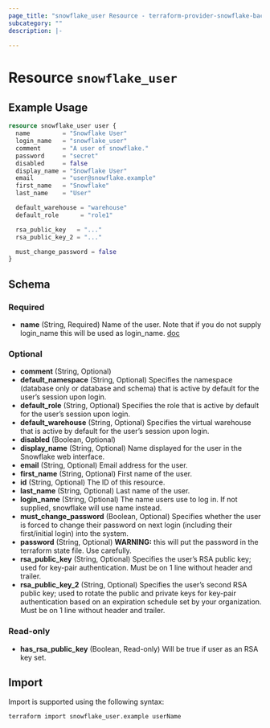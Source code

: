 ```yaml
---
page_title: "snowflake_user Resource - terraform-provider-snowflake-back"
subcategory: ""
description: |-
  
---
```


# Resource `snowflake_user`



## Example Usage

```terraform
resource snowflake_user user {
  name         = "Snowflake User"
  login_name   = "snowflake_user"
  comment      = "A user of snowflake."
  password     = "secret"
  disabled     = false
  display_name = "Snowflake User"
  email        = "user@snowflake.example"
  first_name   = "Snowflake"
  last_name    = "User"

  default_warehouse = "warehouse"
  default_role      = "role1"

  rsa_public_key   = "..."
  rsa_public_key_2 = "..."

  must_change_password = false
}
```

## Schema

### Required

- **name** (String, Required) Name of the user. Note that if you do not supply login_name this will be used as login_name. [doc](https://docs.snowflake.net/manuals/sql-reference/sql/create-user.html#required-parameters)

### Optional

- **comment** (String, Optional)
- **default_namespace** (String, Optional) Specifies the namespace (database only or database and schema) that is active by default for the user’s session upon login.
- **default_role** (String, Optional) Specifies the role that is active by default for the user’s session upon login.
- **default_warehouse** (String, Optional) Specifies the virtual warehouse that is active by default for the user’s session upon login.
- **disabled** (Boolean, Optional)
- **display_name** (String, Optional) Name displayed for the user in the Snowflake web interface.
- **email** (String, Optional) Email address for the user.
- **first_name** (String, Optional) First name of the user.
- **id** (String, Optional) The ID of this resource.
- **last_name** (String, Optional) Last name of the user.
- **login_name** (String, Optional) The name users use to log in. If not supplied, snowflake will use name instead.
- **must_change_password** (Boolean, Optional) Specifies whether the user is forced to change their password on next login (including their first/initial login) into the system.
- **password** (String, Optional) **WARNING:** this will put the password in the terraform state file. Use carefully.
- **rsa_public_key** (String, Optional) Specifies the user’s RSA public key; used for key-pair authentication. Must be on 1 line without header and trailer.
- **rsa_public_key_2** (String, Optional) Specifies the user’s second RSA public key; used to rotate the public and private keys for key-pair authentication based on an expiration schedule set by your organization. Must be on 1 line without header and trailer.

### Read-only

- **has_rsa_public_key** (Boolean, Read-only) Will be true if user as an RSA key set.

## Import

Import is supported using the following syntax:

```shell
terraform import snowflake_user.example userName
```
